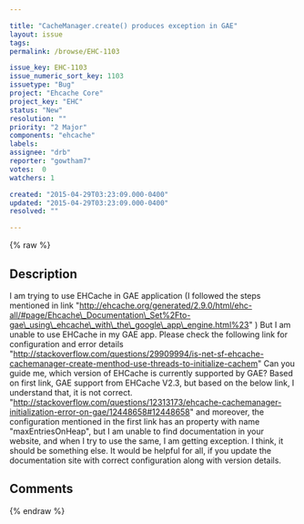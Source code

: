 ```yaml
---

title: "CacheManager.create() produces exception in GAE"
layout: issue
tags: 
permalink: /browse/EHC-1103

issue_key: EHC-1103
issue_numeric_sort_key: 1103
issuetype: "Bug"
project: "Ehcache Core"
project_key: "EHC"
status: "New"
resolution: ""
priority: "2 Major"
components: "ehcache"
labels: 
assignee: "drb"
reporter: "gowtham7"
votes:  0
watchers: 1

created: "2015-04-29T03:23:09.000-0400"
updated: "2015-04-29T03:23:09.000-0400"
resolved: ""

---
```




{% raw %}



## Description

<div markdown="1" class="description">

I am trying to use EHCache in GAE application (I followed the steps mentioned in link "http://ehcache.org/generated/2.9.0/html/ehc-all/#page/Ehcache\_Documentation\_Set%2Fto-gae\_using\_ehcache\_with\_the\_google\_app\_engine.html%23" )
But I am unable to use EHCache in my GAE app. Please check the following link for configuration and error details "http://stackoverflow.com/questions/29909994/is-net-sf-ehcache-cachemanager-create-menthod-use-threads-to-initialize-cachem"
Can you guide me, which version of EHCache is currently supported by GAE? Based on first link, GAE support from EHCache V2.3, but based on the below link, I understand that, it is not correct. "http://stackoverflow.com/questions/12313173/ehcache-cachemanager-initialization-error-on-gae/12448658#12448658"
and moreover, the configuration mentioned in the first link has an property with name "maxEntriesOnHeap", but I am unable to find documentation in your website, and when I try to use the same, I am getting exception. I think, it should be something else.
It would be helpful for all, if you update the documentation site with correct configuration along with version details.


</div>

## Comments



{% endraw %}
